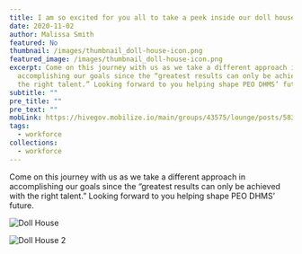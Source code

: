 ```yaml
---
title: I am so excited for you all to take a peek inside our doll house!
date: 2020-11-02
author: Malissa Smith
featured: No
thumbnail: /images/thumbnail_doll-house-icon.png
featured_image: /images/thumbnail_doll-house-icon.png
excerpt: Come on this journey with us as we take a different approach in
  accomplishing our goals since the “greatest results can only be achieved with
  the right talent.” Looking forward to you helping shape PEO DHMS’ future.
subtitle: ""
pre_title: ""
pre_text: ""
mobLink: https://hivegov.mobilize.io/main/groups/43575/lounge/posts/583853?tab=comment
tags:
  - workforce
collections:
  - workforce
---
```

Come on this journey with us as we take a different approach in accomplishing our goals since the “greatest results can only be achieved with the right talent.” Looking forward to you helping shape PEO DHMS’ future.

![Doll House ](/images/dollhouse1.png)

![Doll House 2](/images/dollhouse2.png)